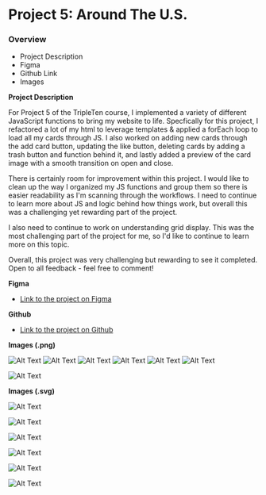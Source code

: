 # Project 5: Around The U.S.

### Overview

- Project Description
- Figma
- Github Link
- Images

**Project Description**

For Project 5 of the TripleTen course, I implemented a variety of different JavaScript functions to bring my website to life. Specfically for this project, I refactored a lot of my html to leverage templates & applied a forEach loop to load all my cards through JS. I also worked on adding new cards through the add card button, updating the like button, deleting cards by adding a trash button and function behind it, and lastly added a preview of the card image with a smooth transition on open and close.

There is certainly room for improvement within this project. I would like to clean up the way I organized my JS functions and group them so there is easier readability as I'm scanning through the workflows. I need to continue to learn more about JS and logic behind how things work, but overall this was a challenging yet rewarding part of the project.

I also need to continue to work on understanding grid display. This was the most challenging part of the project for me, so I'd like to continue to learn more on this topic.

Overall, this project was very challenging but rewarding to see it completed. Open to all feedback - feel free to comment!

**Figma**

- [Link to the project on Figma](https://www.figma.com/design/Es8zZP3ARGH9JGcw60i3OD/Sprint-3_-Around-the-US?node-id=0-1&t=tgycVlxzaRIFh0uD-0)

**Github**

- [Link to the project on Github](https://dshangold.github.io/se_project_aroundtheus/)

**Images (.png)**

![Alt Text](../se_project_aroundtheus/images/lago-di-braies.png)
![Alt Text](../se_project_aroundtheus/images/bald-mountains.png)
![Alt Text](../se_project_aroundtheus/images/lake-louise.png)
![Alt Text](../se_project_aroundtheus/images/latemar.png)
![Alt Text](../se_project_aroundtheus/images/vanoise-national-park.png)
![Alt Text](../se_project_aroundtheus/images/yosemite-valley.png)

![Alt Text](../se_project_aroundtheus/images/Avatar.png)

**Images (.svg)**

![Alt Text](../se_project_aroundtheus/images/addbutton.svg)

![Alt Text](../se_project_aroundtheus/images/editbutton.svg)

![Alt Text](../se_project_aroundtheus/images/like-active.svg)

![Alt Text](../se_project_aroundtheus/images/logo.svg)

![Alt Text](../se_project_aroundtheus/images/like-inactive.svg)

![Alt Text](../se_project_aroundtheus/images/Trash.svg)
